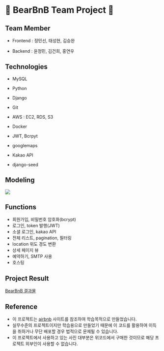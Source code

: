 # 🐻 BearBnB Team Project 🐻


## Team Member
* Frontend : 정민선, 태성현, 김승완

* Backend  : 윤정민, 김건희, 홍연우


## Technologies 

* MySQL

* Python

* Django

* Git

* AWS : EC2, RDS, S3

* Docker

* JWT, Bcrpyt

* googlemaps

* Kakao API

* django-seed


## Modeling
<img src="https://media.vlpt.us/images/yeonu/post/314e0ba7-c27e-47e8-84e0-a7c6af230a73/2%EC%B0%A8%ED%94%8C%EC%A0%9D%EB%AA%A8%EB%8D%B8%EB%A7%81.png">


## Functions
- 회원가입, 비밀번호 암호화(bcrypt)
- 로그인, token 발행(JWT)
- 소셜 로그인, kakao API
- 전체 리스트, pagination, 필터링
- location 위도 경도 변환
- 상세 페이지 뷰
- 예약하기, SMTP 사용
- 호스팅


## Project Result
[BearBnB 결과물](https://www.youtube.com/watch?v=RFja9gWiVzs&feature=emb_title)


## Reference 
- 이 프로젝트는 [airbnb](https://www.airbnb.co.kr/) 사이트를 참조하여 학습목적으로 만들었습니다.
- 실무수준의 프로젝트이지만 학습용으로 만들었기 때문에 이 코드를 활용하여 이득을 취하거나 무단 배포할 경우 법적으로 문제될 수 있습니다.
- 이 프로젝트에서 사용하고 있는 사진 대부분은 위코드에서 구매한 것이므로 해당 프로젝트 외부인이 사용할 수 없습니다.
